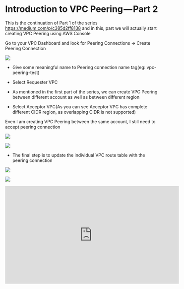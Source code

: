 
# Introduction to VPC Peering — Part 2

This is the continuation of Part 1 of the series https://medium.com/p/c385d2ff8138 and in this, part we will actually start creating VPC Peering using AWS Console

Go to your VPC Dashboard and look for Peering Connections → Create Peering Connection

![](https://cdn-images-1.medium.com/max/4340/1*hQBLaj1OzIXCN7MJSdY_Zw.png)

* Give some meaningful name to Peering connection name tag(eg: vpc-peering-test)

* Select Requester VPC

* As mentioned in the first part of the series, we can create VPC Peering between different account as well as between different region

* Select Acceptor VPC(As you can see Acceptor VPC has complete different CIDR region, as overlapping CIDR is not supported)

Even I am creating VPC Peering between the same account, I still need to accept peering connection

![](https://cdn-images-1.medium.com/max/4984/1*4aNbFEHpWhowZ7pgmZwzCg.png)

![](https://cdn-images-1.medium.com/max/5088/1*qz1jD7vFif0gaopocprWgw.png)

* The final step is to update the individual VPC route table with the peering connection

![](https://cdn-images-1.medium.com/max/4288/1*Lwug62z11sHcVaFWd5CMlw.png)

![](https://cdn-images-1.medium.com/max/4376/1*X7qzMT_qjEXvZUnce5t0EA.png)

<center><iframe width="560" height="315" src="https://www.youtube.com/embed/kMLG4IrzyV4" frameborder="0" allowfullscreen></iframe></center>
